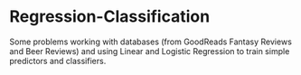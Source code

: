 # Regression-Classification

Some problems working with databases (from GoodReads Fantasy Reviews and Beer Reviews) and using Linear and Logistic Regression to train simple predictors and classifiers.
